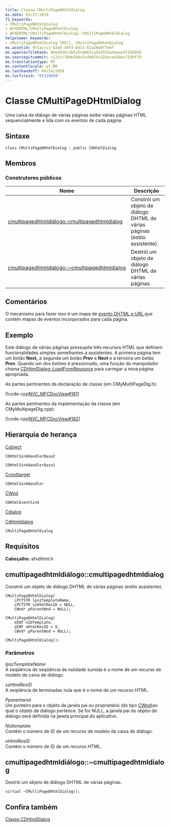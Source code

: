 ```yaml
---
title: Classe CMultiPageDHtmlDialog
ms.date: 03/27/2019
f1_keywords:
- CMultiPageDHtmlDialog
- AFXDHTML/CMultiPageDHtmlDialog
- AFXDHTML/CMultiPageDHtmlDialog::CMultiPageDHtmlDialog
helpviewer_keywords:
- CMultiPageDHtmlDialog [MFC], CMultiPageDHtmlDialog
ms.assetid: 971accc1-824d-4df4-b4c1-b1a20e0f7e4f
ms.openlocfilehash: 89e4830c3b5c6cb663ca2d2935adaaae3f356958
ms.sourcegitcommit: c123cc76bb2b6c5cde6f4c425ece420ac733bf70
ms.translationtype: MT
ms.contentlocale: pt-BR
ms.lasthandoff: 04/14/2020
ms.locfileid: "81319659"
---
```

# <a name="cmultipagedhtmldialog-class"></a>Classe CMultiPageDHtmlDialog

Uma caixa de diálogo de várias páginas exibe várias páginas HTML sequencialmente e lida com os eventos de cada página.

## <a name="syntax"></a>Sintaxe

```
class CMultiPageDHtmlDialog : public CDHtmlDialog
```

## <a name="members"></a>Membros

### <a name="public-constructors"></a>Construtores públicos

|Nome|Descrição|
|----------|-----------------|
|[cmultipagedhtmldiálogo::cmultipagedhtmldialog](#cmultipagedhtmldialog)|Constrói um objeto de diálogo DHTML de várias páginas (estilo assistente).|
|[cmultipagedhtmldiálogo::~cmultipagedhtmldialog](#_dtorcmultipagedhtmldialog)|Destrói um objeto de diálogo DHTML de várias páginas.|

## <a name="remarks"></a>Comentários

O mecanismo para fazer isso é um mapa de [evento DHTML e URL,](dhtml-event-maps.md)que contém mapas de eventos incorporados para cada página.

## <a name="example"></a>Exemplo

Este diálogo de várias páginas pressupõe três recursos HTML que definem funcionalidades simples semelhantes a assistentes. A primeira página tem um botão **Next,** a segunda um botão **Prev** e **Next** e a terceira um botão **Prev.** Quando um dos botões é pressionado, uma função do manipulador chama [CDHtmlDialog::LoadFromResource](../../mfc/reference/cdhtmldialog-class.md#loadfromresource) para carregar a nova página apropriada.

As partes pertinentes da declaração de classe (em CMyMultiPageDlg.h):

[!code-cpp[NVC_MFCDocView#181](../../mfc/codesnippet/cpp/cmultipagedhtmldialog-class_1.h)]

As partes pertinentes da implementação da classe (em CMyMultipageDlg.cpp):

[!code-cpp[NVC_MFCDocView#182](../../mfc/codesnippet/cpp/cmultipagedhtmldialog-class_2.cpp)]

## <a name="inheritance-hierarchy"></a>Hierarquia de herança

[Cobject](../../mfc/reference/cobject-class.md)

`CDHtmlSinkHandlerBase2`

`CDHtmlSinkHandlerBase1`

[Ccmdtarget](../../mfc/reference/ccmdtarget-class.md)

`CDHtmlSinkHandler`

[CWnd](../../mfc/reference/cwnd-class.md)

`CDHtmlEventSink`

[Cdialog](../../mfc/reference/cdialog-class.md)

[Cdhtmldialog](../../mfc/reference/cdhtmldialog-class.md)

`CMultiPageDHtmlDialog`

## <a name="requirements"></a>Requisitos

**Cabeçalho:** afxdhtml.h

## <a name="cmultipagedhtmldialogcmultipagedhtmldialog"></a><a name="cmultipagedhtmldialog"></a>cmultipagedhtmldiálogo::cmultipagedhtmldialog

Constrói um objeto de diálogo DHTML de várias páginas (estilo assistente).

```
CMultiPageDHtmlDialog(
    LPCTSTR lpszTemplateName,
    LPCTSTR szHtmlResID = NULL,
    CWnd* pParentWnd = NULL);

CMultiPageDHtmlDialog(
    UINT nIDTemplate,
    UINT nHtmlResID = 0,
    CWnd* pParentWnd = NULL);

CMultiPageDHtmlDialog();
```

### <a name="parameters"></a>Parâmetros

*lpszTemplateName*<br/>
A seqüência de seqüência de nulidade sumida é o nome de um recurso de modelo de caixa de diálogo.

*szHtmlResID*<br/>
A seqüência de terminadas nula que é o nome de um recurso HTML.

*Pparentwnd*<br/>
Um ponteiro para o objeto da janela pai ou proprietário (do tipo [CWnd)](../../mfc/reference/cwnd-class.md)ao qual o objeto de diálogo pertence. Se for NULL, a janela pai do objeto de diálogo será definida na janela principal do aplicativo.

*Nidtemplate*<br/>
Contém o número de ID de um recurso de modelo de caixa de diálogo.

*nHtmlResID*<br/>
Contém o número de ID de um recurso HTML.

## <a name="cmultipagedhtmldialogcmultipagedhtmldialog"></a><a name="_dtorcmultipagedhtmldialog"></a>cmultipagedhtmldiálogo::~cmultipagedhtmldialog

Destrói um objeto de diálogo DHTML de várias páginas.

```
virtual ~CMultiPageDHtmlDialog();
```

## <a name="see-also"></a>Confira também

[Classe CDHtmlDialog](../../mfc/reference/cdhtmldialog-class.md)
